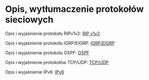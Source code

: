 # Opis, wytłumaczenie protokołów sieciowych 

Opis i wyjaśnienie protokołu RIPv1v2: [RIP v1v2](pdfs/RIPv1v2.pdf)

Opis i wyjaśnienie protokołu IGRP/EIGRP: [IGRP/EIGRP](pdfs/IGRP_EIGRP.pdf)

Opis i wyjaśnienie protokołu OSPF: [OSPF](pdfs/OSPF.pdf)

Opis i wyjaśnienie protokołów TCP/UDP: [TCP/UDP](pdfs/TCP_UDP.pdf)

Opis i wyjaśnienie IPv6: [IPv6](pdfs/IPv6.pdf)


